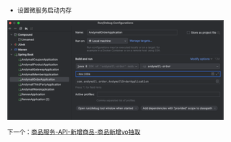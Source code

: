 - 设置微服务启动内存

![](BEFORE/附件/Pasted%20image%2020231219100332.png)

下一个：[商品服务-API-新增商品-商品新增vo抽取](课程&笔记/技术栈/尚硅谷/谷粒商城/步骤与问题/recources/商品服务-API-新增商品-商品新增vo抽取.md)